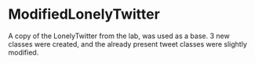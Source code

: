 # ModifiedLonelyTwitter
A copy of the LonelyTwitter from the lab, was used as a base. 3 new classes were created, and the already present tweet classes were slightly modified.
